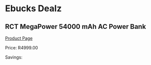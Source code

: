 
# Ebucks Dealz
## RCT MegaPower 54000 mAh AC Power Bank
[Product Page](https://www.ebucks.com/web/shop/productSelected.do?prodId=951511751&catId=935859602)

Price: R4999.00

Savings: 


	
